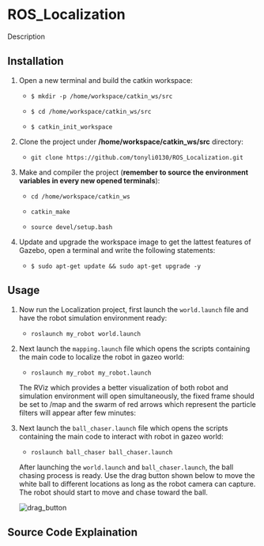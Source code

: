 # ROS_Localization
Description

## Installation
1. Open a new terminal and build the catkin workspace:

    * `$ mkdir -p /home/workspace/catkin_ws/src`
 
    * `$ cd /home/workspace/catkin_ws/src`
 
    * `$ catkin_init_workspace`
 
  
2. Clone the project under  **/home/workspace/catkin_ws/src** directory:

    * `git clone https://github.com/tonyli0130/ROS_Localization.git`
 
 3. Make and compiler the project (**remember to source the environment variables in every new opened terminals**):
 
    * `cd /home/workspace/catkin_ws`
 
    * `catkin_make`
 
    * `source devel/setup.bash`
 
 
4. Update and upgrade the workspace image to get the lattest features of Gazebo, open a terminal and write the following statements:

    * `$ sudo apt-get update && sudo apt-get upgrade -y`

## Usage
1. Now run the Localization project, first launch the `world.launch` file and have the robot simulation environment ready:

    * `roslaunch my_robot world.launch`
    
2. Next launch the `mapping.launch` file which opens the scripts containing the main code to localize the robot in gazeo world:
    * `roslaunch my_robot my_robot.launch`
 
   The RViz which provides a better visualization of both robot and simulation environment will open simultaneously, the fixed frame should be set to /map and the swarm of red arrows which represent the particle filters will appear after few minutes:
      
   


2. Next launch the `ball_chaser.launch` file which opens the scripts containing the main code to interact with robot in gazeo world:
    * `roslaunch ball_chaser ball_chaser.launch`
 
   After launching the `world.launch` and `ball_chaser.launch`, the ball chasing process is ready. Use the drag button shown below to move the white ball to different locations as long as the robot camera can capture. The robot should start to move and chase toward the ball.
 
 
    ![drag_button](https://user-images.githubusercontent.com/60047845/89233799-ff73e580-d5af-11ea-87ea-d89b2f941129.PNG)


## Source Code Explaination
